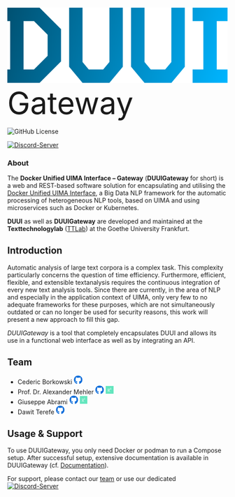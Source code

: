 ![DUUIGatewayImage](page/docs/images/DUUI.svg)
<span style="font-size:5em; display:inline;">Gateway</span>



![GitHub License](https://img.shields.io/github/license/Texttechnologylab/DUUI-Gateway)

[![Discord-Server](http://img.shields.io/badge/Join-Discord_Server-fc0098.svg)](https://discord.gg/DxsgfbK7Jh)


### About
The **Docker Unified UIMA Interface – Gateway** (**DUUIGateway** for short) is a web and REST-based software solution for encapsulating and utilising the [Docker Unified UIMA Interface](https://github.com/texttechnologylab/DockerUnifiedUIMAInterface), a Big Data NLP framework for the automatic processing of heterogeneous NLP tools, based on UIMA and using microservices such as Docker or Kubernetes.

**DUUI** as well as **DUUIGateway** are developed and maintained at the **Texttechnologylab** ([TTLab](https://www.texttechnologylab.org/)) at the Goethe University Frankfurt.


## Introduction

Automatic analysis of large text corpora is a complex task. This complexity particularly concerns the question of time efficiency. Furthermore, efficient, flexible, and extensible textanalysis requires the continuous integration of every new text analysis tools. Since there are currently, in the area of NLP and especially in the application context of UIMA, only very few to no adequate frameworks for these purposes, which are not simultaneously outdated or can no longer be used for security reasons, this work will present a new approach to fill this gap.

*DUUIGateway* is a tool that completely encapsulates DUUI and allows its use in a functional web interface as well as by integrating an API.


## Team

- Cederic Borkowski [<img src="./page/docs/images/github.svg" height="20px">](https://github.com/CedricBorko)
- Prof. Dr. Alexander Mehler  [<img src="./page/docs/images/github.svg" height="20px">](https://github.com/amehler) [<img src="./page/docs/images/rg.svg" height="20px">](https://www.researchgate.net/profile/Alexander-Mehler-2)
- Giuseppe Abrami [<img src="./page/docs/images/github.svg" height="20px">](https://github.com/abrami) [<img src="./page/docs/images/rg.svg" height="20px">](https://www.researchgate.net/profile/Giuseppe-Abrami)
- Dawit Terefe [<img src="./page/docs/images/github.svg" height="20px">](https://github.com/dterefe)


## Usage & Support

To use DUUIGateway, you only need Docker or podman to run a Compose setup. After successful setup, extensive documentation is available in DUUIGateway (cf. [Documentation](https://texttechnologylab.github.io/DUUI-Gateway)).

For support, please contact our [team](#team) or use our dedicated [![Discord-Server](http://img.shields.io/badge/Discord-Server-fc0098.svg)](https://discord.gg/DxsgfbK7Jh)

